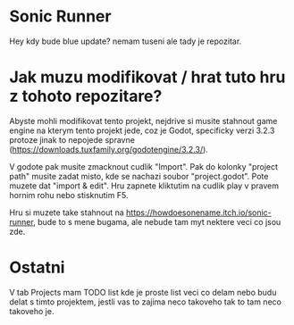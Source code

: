 # Sonic Runner
Hey kdy bude blue update?
nemam tuseni ale tady je repozitar.

# Jak muzu modifikovat / hrat tuto hru z tohoto repozitare?

Abyste mohli modifikovat tento projekt, nejdrive si musite stahnout game engine na kterym tento projekt jede, coz je Godot,
specificky verzi 3.2.3 protoze jinak to nepojede spravne (https://downloads.tuxfamily.org/godotengine/3.2.3/).

V godote pak musite zmacknout cudlik "Import". Pak do kolonky "project path" musite zadat misto, kde se nachazi soubor "project.godot".
Pote muzete dat "import & edit". Hru zapnete kliktutim na cudlik play v pravem hornim rohu nebo stisknutim F5.

Hru si muzete take stahnout na https://howdoesonename.itch.io/sonic-runner, bude to s mene bugama, ale nebude tam myt nektere veci co jsou zde.

# Ostatni

V tab Projects mam TODO list kde je proste list veci co delam nebo budu delat s timto projektem,
jestli vas to zajima neco takoveho tak to tam neco takoveho je.
